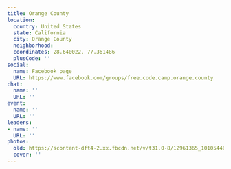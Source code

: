 ```yaml
---
title: Orange County
location:
  country: United States
  state: California
  city: Orange County
  neighborhood: 
  coordinates: 28.640022, 77.361486
  plusCode: ''
social:
  name: Facebook page
  URL: https://www.facebook.com/groups/free.code.camp.orange.county
chat:
  name: ''
  URL: ''
event:
  name: ''
  URL: ''
leaders:
- name: ''
  URL: ''
photos:
  old: https://scontent-dft4-2.xx.fbcdn.net/v/t31.0-8/12961365_10105446661263986_5525931074285635905_o.jpg?oh=41a157cb001e881ea8570b364f2820ca&oe=59988A69
  cover: ''
---
```

